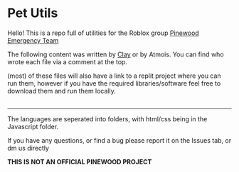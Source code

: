 # Pet Utils

Hello! This is a repo full of utilities for the Roblox group [Pinewood Emergency Team]()

The following content was written by [Clay](https://clay.jhhspace.com) or by Atmois. You can find who wrote each file via a comment at the top.

(most) of these files will also have a link to a replit project where you can run them, however if you have the required libraries/software feel free to download them and run them locally.
<br><br>
<hr>
The languages are seperated into folders, with html/css being in the Javascript folder.

If you have any questions, or find a bug please report it on the Issues tab, or dm us directly

**THIS IS NOT AN OFFICIAL PINEWOOD PROJECT**
